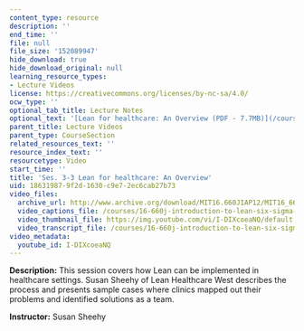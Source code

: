 ```yaml
---
content_type: resource
description: ''
end_time: ''
file: null
file_size: '152089947'
hide_download: true
hide_download_original: null
learning_resource_types:
- Lecture Videos
license: https://creativecommons.org/licenses/by-nc-sa/4.0/
ocw_type: ''
optional_tab_title: Lecture Notes
optional_text: '[Lean for healthcare: An Overview (PDF - 7.7MB)](/courses/16-660j-introduction-to-lean-six-sigma-methods-january-iap-2012/resources/mit16_660jiap12_3-3sheeh)'
parent_title: Lecture Videos
parent_type: CourseSection
related_resources_text: ''
resource_index_text: ''
resourcetype: Video
start_time: ''
title: 'Ses. 3-3 Lean for healthcare: An Overview'
uid: 18631987-9f2d-1630-c9e7-2ec6cab27b73
video_files:
  archive_url: http://www.archive.org/download/MIT16.660JIAP12/MIT16_660JIAP12_ses3-3_300k.mp4
  video_captions_file: /courses/16-660j-introduction-to-lean-six-sigma-methods-january-iap-2012/607138a64deb5f3394e08022afff5cf9_I-DIXcoeaNQ.vtt
  video_thumbnail_file: https://img.youtube.com/vi/I-DIXcoeaNQ/default.jpg
  video_transcript_file: /courses/16-660j-introduction-to-lean-six-sigma-methods-january-iap-2012/ac85583588c93bbd66b517e50ad64a50_I-DIXcoeaNQ.pdf
video_metadata:
  youtube_id: I-DIXcoeaNQ
---
```


**Description:** This session covers how Lean can be implemented in healthcare settings. Susan Sheehy of Lean Healthcare West describes the process and presents sample cases where clinics mapped out their problems and identified solutions as a team.

**Instructor:** Susan Sheehy

